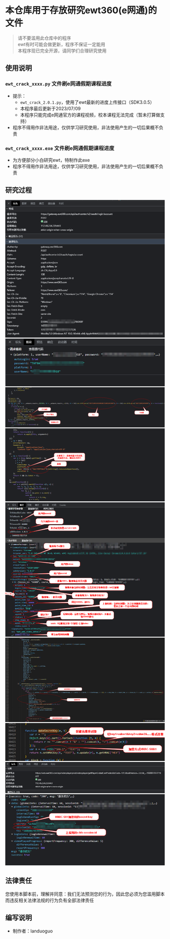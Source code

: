 # 本仓库用于存放研究ewt360(e网通)的文件  
 
> 请不要滥用此仓库中的程序  
> ewt有时可能会做更新，程序不保证一定能用  
> 本程序现已完全开源，请同学们合理研究使用  

## 使用说明  

### `ewt_crack_xxxx.py` 文件刷e网通假期课程进度  
* 提示：  
  * `ewt_crack_2.0.1.py`，使用了ewt最新的进度上传接口（SDK3.0.5）  
  * 本程序最后更新于2023/07/09  
  * 本程序只能完成e网通官方的课程视频，校本课程无法完成（暂未打算做支持）  
* 程序不得用作非法用途，仅供学习研究使用，非法使用产生的一切后果概不负责  

### `ewt_crack_xxxx.exe` 文件刷e网通假期课程进度  
* 为方便部分小白研究ewt，特制作此exe  
* 程序不得用作非法用途，仅供学习研究使用，非法使用产生的一切后果概不负责  

## 研究过程
![](/img/1-1.png)  
![](/img/1-2.png)  
![](/img/1-3.png)  
![](/img/1-4.png)  
![](/img/3-1.png)  
![](/img/3-2.png)  
![](/img/3-3.png)  
![](/img/3-4.png)  
![](/img/3-5.png)  

## 法律责任  
您使用本脚本前，理解并同意：我们无法预测您的行为，因此您必须为您滥用脚本而违反相关法律法规的行为负有全部法律责任  

## 编写说明
* 制作者：landuoguo  
